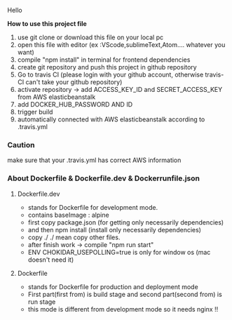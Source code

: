 Hello

**How to use this project file**

1. use git clone or download this file on your local pc
2. open this file with editor (ex :VScode,sublimeText,Atom.... whatever you want)
3. compile "npm install" in terminal for frontend dependencies
4. create git repository and push this project in github repository
5. Go to travis CI (please login with your github account, otherwise travis-CI can't take your github repository)
6. activate repository -> add ACCESS_KEY_ID and SECRET_ACCESS_KEY from AWS elasticbeanstalk
7. add DOCKER_HUB_PASSWORD AND ID
8. trigger build
9. automatically connected with AWS elasticbeanstalk according to .travis.yml

### Caution

make sure that your .travis.yml has correct AWS information

### About Dockerfile & Dockerfile.dev & Dockerrunfile.json

1. Dockerfile.dev

   - stands for Dockerfile for development mode.
   - contains baseImage : alpine
   - first copy package.json (for getting only necessarily dependencies)
   - and then npm install (install only necessarily dependencies)
   - copy ./ ./ mean copy other files.
   - after finish work -> compile "npm run start"
   - ENV CHOKIDAR_USEPOLLING=true is only for window os (mac doesn't need it)

2. Dockerfile

   - stands for Dockerfile for production and deployment mode
   - First part(first from) is build stage and second part(second from) is run stage
   - this mode is different from development mode so it needs nginx !!
